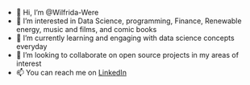 - 👋 Hi, I’m @Wilfrida-Were
- 👀 I’m interested in Data Science, programming, Finance, Renewable energy, music and films, and comic books
- 🌱 I’m currently learning and engaging with data science concepts everyday
- 💞️ I’m looking to collaborate on open source projects in my areas of interest
- 📫 You can reach me on [LinkedIn](https://www.linkedin.com/in/wilfridawere/)

<!---
Wilfrida-Were/Wilfrida-Were is a ✨ special ✨ repository because its `README.md` (this file) appears on your GitHub profile.
You can click the Preview link to take a look at your changes.
--->
